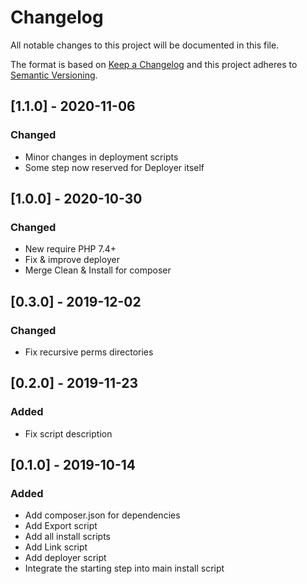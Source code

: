 # Changelog
All notable changes to this project will be documented in this file.

The format is based on [Keep a Changelog](http://keepachangelog.com/en/1.0.0/)
and this project adheres to [Semantic Versioning](http://semver.org/spec/v2.0.0.html).


## [1.1.0] - 2020-11-06
### Changed
 * Minor changes in deployment scripts
 * Some step now reserved for Deployer itself

## [1.0.0] - 2020-10-30
### Changed
 * New require PHP 7.4+
 * Fix & improve deployer
 * Merge Clean & Install for composer

## [0.3.0] - 2019-12-02
### Changed
 * Fix recursive perms directories

## [0.2.0] - 2019-11-23
### Added
 * Fix script description
 


## [0.1.0] - 2019-10-14
### Added
 * Add composer.json for dependencies
 * Add Export script
 * Add all install scripts
 * Add Link script
 * Add deployer script
 * Integrate the starting step into main install script